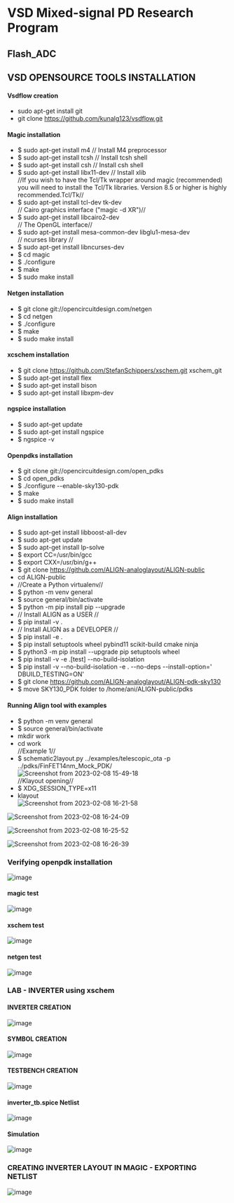 #                  VSD Mixed-signal PD Research Program 
##                                Flash_ADC  
##                  VSD OPENSOURCE TOOLS INSTALLATION  
#### Vsdflow creation  
* sudo apt-get install git  
* git clone https://github.com/kunalg123/vsdflow.git  
#### Magic installation  
* $ sudo apt-get install m4 // Install M4 preprocessor  
* $ sudo apt-get install tcsh // Install tcsh shell  
* $ sudo apt-get install csh // Install csh shell  
* $ sudo apt-get install libx11-dev // Install xlib  
//If you wish to have the Tcl/Tk wrapper around magic (recommended) you will need to install the Tcl/Tk libraries. Version 8.5 or higher is highly recommended.Tcl/Tk//  
* $ sudo apt-get install tcl-dev tk-dev  
// Cairo graphics interface ("magic -d XR")//  
* $ sudo apt-get install libcairo2-dev  
// The OpenGL interface//  
* $ sudo apt-get install mesa-common-dev libglu1-mesa-dev  
// ncurses library //  
* $ sudo apt-get install libncurses-dev  
* $ cd magic  
* $ ./configure  
* $ make  
* $  sudo make install
#### Netgen installation  
* $ git clone git://opencircuitdesign.com/netgen  
* $ cd netgen  
* $ ./configure  
* $  make  
* $  sudo make install
#### xcschem installation  
* $ git clone https://github.com/StefanSchippers/xschem.git xschem_git  
* $ sudo apt-get install flex  
* $ sudo apt-get install bison  
* $ sudo apt-get install libxpm-dev  

#### ngspice installation  
* $ sudo apt-get update  
* $ sudo apt-get install ngspice  
* $ ngspice -v  

#### Openpdks installation  
* $ git clone git://opencircuitdesign.com/open_pdks  
* $ cd open_pdks  
* $	./configure --enable-sky130-pdk  
* $  make  
* $  sudo make install

#### Align installation
* $ sudo apt-get install libboost-all-dev
* $ sudo apt-get update  
* $ sudo apt-get install lp-solve  
* $ export CC=/usr/bin/gcc  
* $ export CXX=/usr/bin/g++  
* $ git clone https://github.com/ALIGN-analoglayout/ALIGN-public  
* cd ALIGN-public  
* //Create a Python virtualenv//  
* $ python -m venv general  
* $ source general/bin/activate  
* $ python -m pip install pip --upgrade  
* // Install ALIGN as a USER //  
* $ pip install -v .  
* // Install ALIGN as a DEVELOPER //  
* $ pip install -e .  
* $ pip install setuptools wheel pybind11 scikit-build cmake ninja  
* $ python3 -m pip install --upgrade pip setuptools wheel  
* $ pip install -v -e .[test] --no-build-isolation  
* $ pip install -v --no-build-isolation -e . --no-deps --install-option=' DBUILD_TESTING=ON'  
* $ git clone https://github.com/ALIGN-analoglayout/ALIGN-pdk-sky130  
* $ move SKY130_PDK folder to /home/ani/ALIGN-public/pdks 

#### Running Align tool with examples  
* $ python -m venv general  
* $ source general/bin/activate  
* mkdir work  
* cd work  
//Example 1//  
* $ schematic2layout.py ../examples/telescopic_ota -p ../pdks/FinFET14nm_Mock_PDK/
![Screenshot from 2023-02-08 15-49-18](https://user-images.githubusercontent.com/86735438/217503607-9e016f6d-b93c-403d-a58a-6c0fdca412d9.png)  
//Klayout opening//  
* $ XDG_SESSION_TYPE=x11  
* klayout  
![Screenshot from 2023-02-08 16-21-58](https://user-images.githubusercontent.com/86735438/217509630-9d701012-17e6-4076-886e-cfb4e2c5def8.png)

![Screenshot from 2023-02-08 16-24-09](https://user-images.githubusercontent.com/86735438/217510003-bbef36ae-3282-42b3-95e2-e801b049965a.png)

![Screenshot from 2023-02-08 16-25-52](https://user-images.githubusercontent.com/86735438/217510361-c27afb3e-ed98-4166-9869-97e15458fc08.png)

![Screenshot from 2023-02-08 16-26-39](https://user-images.githubusercontent.com/86735438/217510586-6eb96b5a-f8d6-45fb-a3cd-b073e41ba7ac.png)

### Verifying openpdk installation
![image](https://user-images.githubusercontent.com/86735438/218019339-4747011f-7260-4965-b390-0f79ce80ced8.png)
#### magic test
![image](https://user-images.githubusercontent.com/86735438/218021669-23945e4e-9878-4e21-bd13-fa0dd40c3580.png)
#### xschem test  
![image](https://user-images.githubusercontent.com/86735438/218042832-459f7237-9ffb-4544-a7b5-128601d14a87.png)
#### netgen test
![image](https://user-images.githubusercontent.com/86735438/218021867-2bf931d3-4af7-4cba-89dc-9c8193aee448.png)  
### LAB - INVERTER using xschem
#### INVERTER CREATION
![image](https://user-images.githubusercontent.com/86735438/218141200-37a986a8-eb03-4f02-ad32-8d8814b8835b.png)
#### SYMBOL CREATION  
![image](https://user-images.githubusercontent.com/86735438/218079115-b6c12b92-8e34-4b1a-afc5-b6c054249006.png)
#### TESTBENCH CREATION
![image](https://user-images.githubusercontent.com/86735438/218113858-cc41f642-78cd-4d3a-a07f-93c618ebd188.png)
#### inverter_tb.spice Netlist
![image](https://user-images.githubusercontent.com/86735438/218114335-b25acc39-5b98-4b3d-ba48-a85cb3a8ada5.png)
#### Simulation
![image](https://user-images.githubusercontent.com/86735438/218115756-72e44221-a2c2-4269-a0a5-5c9e86d92c97.png)

### CREATING INVERTER LAYOUT IN MAGIC - EXPORTING NETLIST
![image](https://user-images.githubusercontent.com/86735438/218123932-1529aac0-6c37-4bb4-a350-266fb85550e8.png)





